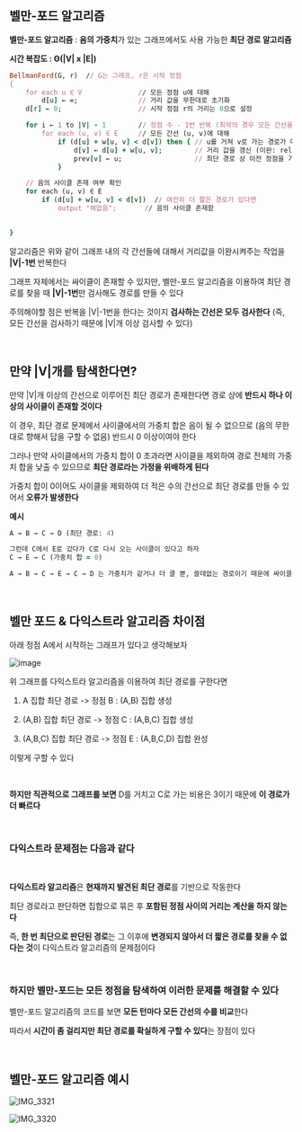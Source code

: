 ## 벨만-포드 알고리즘

**벨만-포드 알고리즘** : **음의 가중치**가 있는 그래프에서도 사용 가능한 **최단 경로 알고리즘**

**시간 복잡도 : Θ(|V| x |E|)**   

```ruby
BellmanFord(G, r)  // G는 그래프, r은 시작 정점
{
    for each u ∈ V              // 모든 정점 u에 대해
        d[u] ← ∞;               // 거리 값을 무한대로 초기화
    d[r] ← 0;                   // 시작 정점 r의 거리는 0으로 설정

    for i ← 1 to |V| - 1        // 정점 수 - 1번 반복 (최악의 경우 모든 간선을 이완)
        for each (u, v) ∈ E     // 모든 간선 (u, v)에 대해
            if (d[u] + w[u, v] < d[v]) then { // u를 거쳐 v로 가는 경로가 더 짧다면
                d[v] ← d[u] + w[u, v];        // 거리 값을 갱신 (이완: relaxation)
                prev[v] ← u;                  // 최단 경로 상 이전 정점을 기록
            }

    // 음의 사이클 존재 여부 확인
    for each (u, v) ∈ E
        if (d[u] + w[u, v] < d[v])  // 여전히 더 짧은 경로가 있다면
            output "해없음";       // 음의 사이클 존재함

   
}
```

알고리즘은 위와 같이 그래프 내의 각 간선들에 대해서 거리값을 이완시켜주는 작업을 **|V|-1번** 반복한다 

그래프 자체에서는 싸이클이 존재할 수 있지만, 벨만-포드 알고리즘을 이용하여 최단 경로를 찾을 때 **|V|-1번**만 검사해도 경로를 만들 수 있다 

주의해야할 점은 반복을 |V|-1번을 한다는 것이지 **검사하는 간선은 모두 검사한다** (즉, 모든 간선을 검사하기 때문에 |V|개 이상 검사할 수 있다)

<br/>

## 만약 |V|개를 탐색한다면?

만약 |V|개 이상의 간선으로 이루어진 최단 경로가 존재한다면 경로 상에 **반드시 하나 이상의 사이클이 존재할 것이다**

이 경우, 최단 경로 문제에서 사이클에서의 가중치 합은 음이 될 수 없으므로 (음의 무한대로 향해서 답을 구할 수 없음) 반드시 0 이상이여야 한다

그러나  만약 사이클에서의 가중치 합이 0 초과라면 사이클을 제외하여 경로 전체의 가중치 합을 낮출 수 있으므로 **최단 경로라는 가정을 위배하게 된다**

가중치 합이 0이어도 사이클을 제외하여 더 적은 수의 간선으로 최단 경로를 만들 수 있어서 **오류가 발생한다**

**예시**

```ruby
A → B → C → D (최단 경로: 4)

그런데 C에서 E로 갔다가 C로 다시 오는 사이클이 있다고 하자
C → E → C (가중치 합 = 0)

A → B → C → E → C → D 는 가중치가 같거나 더 클 뿐, 쓸데없는 경로이기 때문에 싸이클을 제외하기 위해 |V|-1개의 간선만을 탐색한다
```

<br/>

## 벨만 포드 & 다익스트라 알고리즘 차이점

아래 정점 A에서 시작하는 그래프가 있다고 생각해보자 

![image](https://github.com/user-attachments/assets/62043019-16ae-4604-a9b1-3d64791824ee)

위 그래프를 다익스트라 알고리즘을 이용하여 최단 경로를 구한다면

1. A 집합 최단 경로 -> 정점 B : (A,B) 집합 생성

2. (A,B) 집합 최단 경로 -> 정점 C : (A,B,C) 집합 생성

3. (A,B,C) 집합 최단 경로 -> 정점 E : (A,B,C,D) 집합 완성

이렇게 구할 수 있다 

<br/>

**하지만 직관적으로 그래프를 보면** D를 거치고 C로 가는 비용은 3이기 때문에 **이 경로가 더 빠르다**

<br/>

### 다익스트라 문제점는 다음과 같다 

<br/>

**다익스트라 알고리즘**은 **현재까지 발견된 최단 경로**를 기반으로 작동한다 

최단 경로라고 판단하면 집합으로 묶은 후 **포함된 정점 사이의 거리는 계산을 하지 않는다**

즉, **한 번 최단으로 판단된 경로**는 그 이후에 **변경되지 않아서 더 짧은 경로를 찾을 수 없다는 것**이 다익스트라 알고리즘의 문제점이다

<br/>

### 하지만 벨만-포드는 모든 정점을 탐색하여 이러한 문제를 해결할 수 있다

벨만-포드 알고리즘의 코드를 보면 **모든 턴마다 모든 간선의 수를 비교**한다

따라서 **시간이 좀 걸리지만 최단 경로를 확실하게 구할 수 있다**는 장점이 있다

<br/>

## 벨만-포드 알고리즘 예시

![IMG_3321](https://github.com/user-attachments/assets/ed313a8a-f566-4834-a20f-b66e4f61a451)

![IMG_3320](https://github.com/user-attachments/assets/21893be7-8116-4973-83d1-7d749d939786)















































































   
